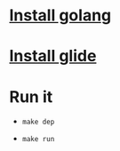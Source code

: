 # [Install golang](https://golang.org/doc/install)

# [Install glide](https://github.com/Masterminds/glide#install)

# Run it
- `make dep`

- `make run`
